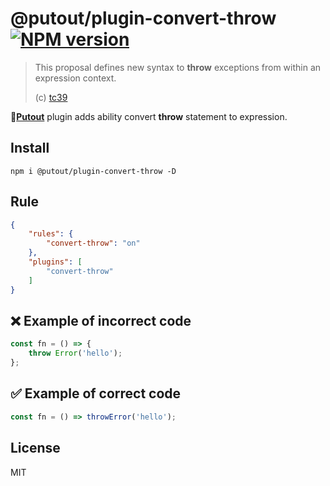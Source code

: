 # @putout/plugin-convert-throw [![NPM version][NPMIMGURL]][NPMURL]

> This proposal defines new syntax to **throw** exceptions from within an expression context.
>
> (c) [tc39](https://github.com/tc39/proposal-throw-expressions#status)

[NPMIMGURL]: https://img.shields.io/npm/v/@putout/plugin-convert-throw.svg?style=flat&longCache=true
[NPMURL]: https://npmjs.org/package/@putout/plugin-convert-throw "npm"

🐊[**Putout**](https://github.com/coderaiser/putout) plugin adds ability convert **throw** statement to expression.

## Install

```
npm i @putout/plugin-convert-throw -D
```

## Rule

```json
{
    "rules": {
        "convert-throw": "on"
    },
    "plugins": [
        "convert-throw"
    ]
}
```

## ❌ Example of incorrect code

```js
const fn = () => {
    throw Error('hello');
};
```

## ✅ Example of correct code

```js
const fn = () => throwError('hello');
```

## License

MIT
